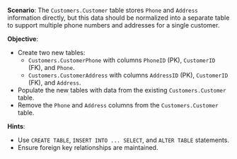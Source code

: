 **Scenario**:
The `Customers.Customer` table stores `Phone` and `Address` information directly, but this data should be normalized into a separate table to support multiple phone numbers and addresses for a single customer.

**Objective**:
- Create two new tables:
  - `Customers.CustomerPhone` with columns `PhoneID` (PK), `CustomerID` (FK), and `Phone`.
  - `Customers.CustomerAddress` with columns `AddressID` (PK), `CustomerID` (FK), and `Address`.
- Populate the new tables with data from the existing `Customers.Customer` table.
- Remove the `Phone` and `Address` columns from the `Customers.Customer` table.

**Hints**:
- Use `CREATE TABLE`, `INSERT INTO ... SELECT`, and `ALTER TABLE` statements.
- Ensure foreign key relationships are maintained.

